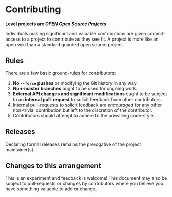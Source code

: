 
# Contributing

**[Level](https://github.com/Level) projects are _OPEN Open Source Projects_.**

Individuals making significant and valuable contributions are given commit-access to a project to contribute as they see fit. A project is more like an open wiki than a standard guarded open source project.

## Rules

There are a few basic ground-rules for contributors:

1. **No `--force` pushes** or modifying the Git history in any way.
2. **Non-master branches** ought to be used for ongoing work.
3. **External API changes and significant modifications** ought to be subject to an **internal pull-request** to solicit feedback from other contributors.
4. Internal pull-requests to solicit feedback are _encouraged_ for any other non-trivial contribution but left to the discretion of the contributor.
5. Contributors should attempt to adhere to the prevailing code-style.

## Releases

Declaring formal releases remains the prerogative of the project maintainer(s).

## Changes to this arrangement

This is an experiment and feedback is welcome! This document may also be subject to pull-requests or changes by contributors where you believe you have something valuable to add or change.
